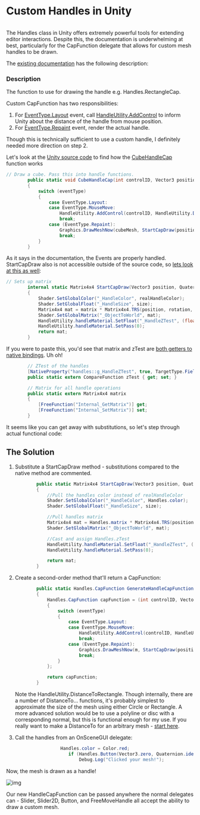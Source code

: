 # Custom Handles in Unity

![]()

The Handles class in Unity offers extremely powerful tools for extending editor interactions. Despite this, the documentation is underwhelming at best, particularly for the CapFunction delegate that allows for custom mesh handles to be drawn.

The [existing documentation](https://docs.unity3d.com/ScriptReference/Handles.CapFunction.html) has the following description:

### Description

The function to use for drawing the handle e.g. Handles.RectangleCap.

Custom CapFunction has two responsibilities:

1. For [EventType.Layout](https://docs.unity3d.com/ScriptReference/EventType.Layout.html) event, call [HandleUtility.AddControl](https://docs.unity3d.com/ScriptReference/HandleUtility.AddControl.html) to inform Unity about the distance of the handle from mouse position.
2. For [EventType.Repaint](https://docs.unity3d.com/ScriptReference/EventType.Repaint.html) event, render the actual handle.

Though this is technically sufficient to use a custom handle, I definitely needed more direction on step 2.



Let's look at the [Unity source code](https://github.com/Unity-Technologies/UnityCsReference/blob/258abdf1d3dd9c35c4494d7b7acd3f1ce3d9ae84/Editor/Mono/Handles/Handles.cs#L612) to find how the [CubeHandleCap](https://docs.unity3d.com/ScriptReference/Handles.CubeHandleCap.html) function works

```cs
// Draw a cube. Pass this into handle functions.
        public static void CubeHandleCap(int controlID, Vector3 position, Quaternion rotation, float size, EventType eventType)
        {
            switch (eventType)
            {
                case EventType.Layout:
                case EventType.MouseMove:
                    HandleUtility.AddControl(controlID, HandleUtility.DistanceToCube(position, rotation, size));
                    break;
                case (EventType.Repaint):
                    Graphics.DrawMeshNow(cubeMesh, StartCapDraw(position, rotation, size));
                    break;
            }
        }
```

As it says in the documentation, the Events are properly handled. StartCapDraw also is not accessible outside of the source code, so [lets look at this as well](https://github.com/Unity-Technologies/UnityCsReference/blob/258abdf1d3dd9c35c4494d7b7acd3f1ce3d9ae84/Editor/Mono/Handles/Handles.cs#L1101):

```cs
// Sets up matrix
        internal static Matrix4x4 StartCapDraw(Vector3 position, Quaternion rotation, float size)
        {
            Shader.SetGlobalColor("_HandleColor", realHandleColor);
            Shader.SetGlobalFloat("_HandleSize", size);
            Matrix4x4 mat = matrix * Matrix4x4.TRS(position, rotation, Vector3.one);
            Shader.SetGlobalMatrix("_ObjectToWorld", mat);
            HandleUtility.handleMaterial.SetFloat("_HandleZTest", (float)zTest);
            HandleUtility.handleMaterial.SetPass(0);
            return mat;
        }
```

If you were to paste this, you'd see that matrix and zTest are [both getters to native bindings](https://github.com/Unity-Technologies/UnityCsReference/blob/258abdf1d3dd9c35c4494d7b7acd3f1ce3d9ae84/Editor/Mono/Handles/Handles.bindings.cs#L32). Uh oh!

```cs
		// ZTest of the handles		
		[NativeProperty("handles::g_HandleZTest", true, TargetType.Field)]
        public static extern CompareFunction zTest { get; set; }

        // Matrix for all handle operations
        public static extern Matrix4x4 matrix
        {
            [FreeFunction("Internal_GetMatrix")] get;
            [FreeFunction("Internal_SetMatrix")] set;
        }
```

It seems like you can get away with substitutions, so let's step through actual functional code:



## The Solution

1. Substitute a StartCapDraw method - substitutions compared to the native method are commented.

   ```cs
           public static Matrix4x4 StartCapDraw(Vector3 position, Quaternion rotation, float size)
           {
               //Pull the handles color instead of realHandleColor
               Shader.SetGlobalColor("_HandleColor", Handles.color);
               Shader.SetGlobalFloat("_HandleSize", size);
   
               //Pull handles matrix
               Matrix4x4 mat = Handles.matrix * Matrix4x4.TRS(position, rotation, Vector3.one);
               Shader.SetGlobalMatrix("_ObjectToWorld", mat);
   
               //Cast and assign Handles.zTest
               HandleUtility.handleMaterial.SetFloat("_HandleZTest", (float)Handles.zTest);
               HandleUtility.handleMaterial.SetPass(0);
   
               return mat;
           }
   ```

2. Create a second-order method that'll return a CapFunction:

   ```cs
           public static Handles.CapFunction GenerateHandleCapFunction(Mesh m)
           {
               Handles.CapFunction capFunction = (int controlID, Vector3 position, Quaternion rotation, float size, EventType eventType) =>
               {
                   switch (eventType)
                   {
                       case EventType.Layout:
                       case EventType.MouseMove:
                           HandleUtility.AddControl(controlID, HandleUtility.DistanceToRectangle(position, rotation, size));
                           break;
                       case (EventType.Repaint):
                           Graphics.DrawMeshNow(m, StartCapDraw(position, rotation, size));
                           break;
                   }
               };
   
               return capFunction;
           }
   ```

   Note the HandleUtility.DistanceToRectangle. Though internally, there are a number of DistanceTo... functions, it's probably simplest to approximate the size of the mesh using either Circle or Rectangle. A more advanced solution would be to use a polyline or disc with a corresponding normal, but this is functional enough for my use. If you really want to make a DistanceTo for an arbitrary mesh - [start here](https://github.com/Unity-Technologies/UnityCsReference/blob/258abdf1d3dd9c35c4494d7b7acd3f1ce3d9ae84/Editor/Mono/Handles/HandleUtility.cs#L342C10-L342C10).

   

3. Call the handles from an OnSceneGUI delegate:

   ```cs
   					Handles.color = Color.red;
                       if (Handles.Button(Vector3.zero, Quaternion.identity, 1.0f, 1.0f, GenerateHandleCapFunction(testMesh)))
                           Debug.Log("Clicked your mesh!");
   ```



Now, the mesh is drawn as a handle! 

![img](https://i.gyazo.com/b9db0ce43c742965ad1b3981be523226.png)

Our new HandleCapFunction can be passed anywhere the normal delegates can - Slider, Slider2D, Button, and FreeMoveHandle all accept the ability to draw a custom mesh.